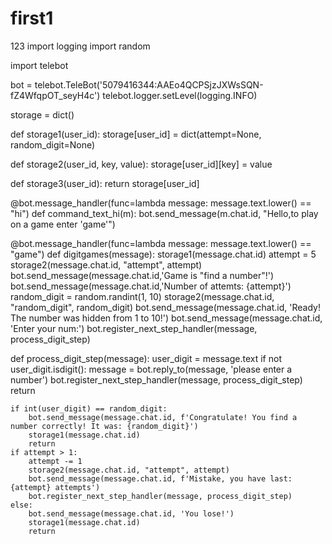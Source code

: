 # first1
123
import logging
import random

import telebot

bot = telebot.TeleBot('5079416344:AAEo4QCPSjzJXWsSQN-fZ4WfqpOT_seyH4c')
telebot.logger.setLevel(logging.INFO)

storage = dict()


def storage1(user_id):
    storage[user_id] = dict(attempt=None, random_digit=None)


def storage2(user_id, key, value):
    storage[user_id][key] = value


def storage3(user_id):
    return storage[user_id]


@bot.message_handler(func=lambda message: message.text.lower() == "hi")
def command_text_hi(m):
    bot.send_message(m.chat.id, "Hello,to play on a game enter 'game'")


@bot.message_handler(func=lambda message: message.text.lower() == "game")
def digitgames(message):
    storage1(message.chat.id)
    attempt = 5
    storage2(message.chat.id, "attempt", attempt)
    bot.send_message(message.chat.id,'Game is "find a number"!')
    bot.send_message(message.chat.id,'Number of attemts: {attempt}')
    random_digit = random.randint(1, 10)
    storage2(message.chat.id, "random_digit", random_digit)
    bot.send_message(message.chat.id, 'Ready! The number was hidden from 1 to 10!')
    bot.send_message(message.chat.id, 'Enter your num:')
    bot.register_next_step_handler(message, process_digit_step)


def process_digit_step(message):
    user_digit = message.text
    if not user_digit.isdigit():
        message = bot.reply_to(message, 'please enter a number')
        bot.register_next_step_handler(message, process_digit_step)
        return

    if int(user_digit) == random_digit:
        bot.send_message(message.chat.id, f'Congratulate! You find a number correctly! It was: {random_digit}')
        storage1(message.chat.id)
        return
    if attempt > 1:
        attempt -= 1
        storage2(message.chat.id, "attempt", attempt)
        bot.send_message(message.chat.id, f'Mistake, you have last: {attempt} attempts')
        bot.register_next_step_handler(message, process_digit_step)
    else:
        bot.send_message(message.chat.id, 'You lose!')
        storage1(message.chat.id)
        return
